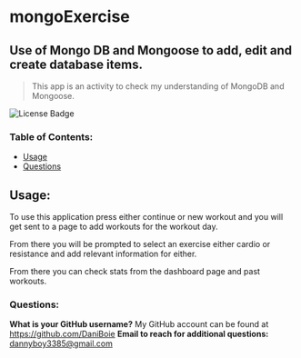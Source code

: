 # mongoExercise
## Use of Mongo DB and Mongoose to add, edit and create database items.

> This app is an activity to check my understanding of MongoDB and Mongoose.

![License Badge](https://img.shields.io/badge/license-none-blue.svg)

### Table of Contents:
* [Usage](#usage)
* [Questions](#questions)

## Usage:
 To use this application press either continue or new workout and you will get sent to a page to add workouts for the workout day.

From there you will be prompted to select an exercise either cardio or resistance and add relevant information for either.

From there you can check stats from the dashboard page and past workouts.

### Questions:
**What is your GitHub username?** My GitHub account can be found at https://github.com/DaniBoie
**Email to reach for additional questions:** dannyboy3385@gmail.com